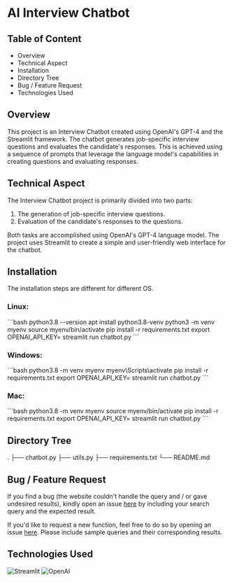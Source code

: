 # AI Interview Chatbot
## Table of Content

- Overview
- Technical Aspect
- Installation
- Directory Tree
- Bug / Feature Request
- Technologies Used

## Overview
This project is an Interview Chatbot created using OpenAI's GPT-4 and the Streamlit framework. The chatbot generates job-specific interview questions and evaluates the candidate's responses. This is achieved using a sequence of prompts that leverage the language model's capabilities in creating questions and evaluating responses.

## Technical Aspect
The Interview Chatbot project is primarily divided into two parts:

1. The generation of job-specific interview questions.
2. Evaluation of the candidate's responses to the questions.

Both tasks are accomplished using OpenAI's GPT-4 language model. The project uses Streamlit to create a simple and user-friendly web interface for the chatbot.

## Installation

The installation steps are different for different OS.

### Linux:

\```bash
python3.8 --version
apt install python3.8-venv
python3 -m venv myenv
source myenv/bin/activate
pip install -r requirements.txt
export OPENAI_API_KEY=<your secret key>
streamlit run chatbot.py
\```

### Windows:

\```bash
python3.8 -m venv myenv
myenv\Scripts\activate
pip install -r requirements.txt
export OPENAI_API_KEY=<your secret key>
streamlit run chatbot.py
\```

### Mac:

\```bash
python3.8 -m venv myenv
source myenv/bin/activate
pip install -r requirements.txt
export OPENAI_API_KEY=<your secret key>
streamlit run chatbot.py
\```

## Directory Tree

.
├── chatbot.py
├── utils.py
├── requirements.txt
└── README.md


## Bug / Feature Request
If you find a bug (the website couldn't handle the query and / or gave undesired results), kindly open an issue [here](https://github.com/YOUR_USERNAME/PROJECT/issues/new) by including your search query and the expected result.

If you'd like to request a new function, feel free to do so by opening an issue [here](https://github.com/YOUR_USERNAME/PROJECT/issues/new). Please include sample queries and their corresponding results.

## Technologies Used

![Streamlit](https://www.streamlit.io/images/brand/streamlit-logo-primary-colormark-darktext.png) ![OpenAI](https://upload.wikimedia.org/wikipedia/commons/5/51/OpenAI_logo.png)
